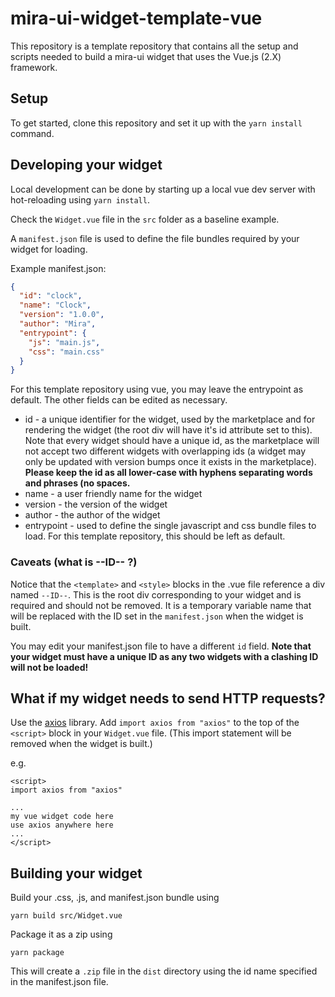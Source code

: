 # mira-ui-widget-template-vue

This repository is a template repository that contains all the setup and scripts needed to build a mira-ui widget that uses the Vue.js (2.X) framework.

## Setup

To get started, clone this repository and set it up with the `yarn install` command.

## Developing your widget

Local development can be done by starting up a local vue dev server with hot-reloading using `yarn install`.

Check the `Widget.vue` file in the `src` folder as a baseline example.

A `manifest.json` file is used to define the file bundles required by your widget for loading.

Example manifest.json:

```json
{
  "id": "clock",
  "name": "Clock",
  "version": "1.0.0",
  "author": "Mira",
  "entrypoint": {
    "js": "main.js",
    "css": "main.css"
  }
}
```

For this template repository using vue, you may leave the entrypoint as default. The other fields can be edited as necessary.

* id - a unique identifier for the widget, used by the marketplace and for rendering the widget (the root div will have it's id attribute set to this). Note that every widget should have a unique id, as the marketplace will not accept two different widgets with overlapping ids (a widget may only be updated with version bumps once it exists in the marketplace). **Please keep the id as all lower-case with hyphens separating words and phrases (no spaces.**
* name - a user friendly name for the widget
* version - the version of the widget
* author - the author of the widget
* entrypoint - used to define the single javascript and css bundle files to load. For this template repository, this should be left as default.

### Caveats (what is --ID-- ?)

Notice that the `<template>` and `<style>` blocks in the .vue file reference a div named `--ID--`. This is the root div corresponding to your widget and is required and should not be removed. It is a temporary variable name that will be replaced with the ID set in the `manifest.json` when the widget is built.

You may edit your manifest.json file to have a different `id` field.
**Note that your widget must have a unique ID as any two widgets with a clashing ID will not be loaded!**

## What if my widget needs to send HTTP requests?

Use the [axios](https://github.com/axios/axios) library. Add `import axios from "axios"` to the top of the `<script>` block in your `Widget.vue` file. (This import statement will be removed when the widget is built.)

e.g.

```vue
<script>
import axios from "axios"

...
my vue widget code here
use axios anywhere here
...
</script>
```

## Building your widget

Build your .css, .js, and manifest.json bundle using

```
yarn build src/Widget.vue
```

Package it as a zip using

```
yarn package
```

This will create a `.zip` file in the `dist` directory using the id name specified in the manifest.json file.
